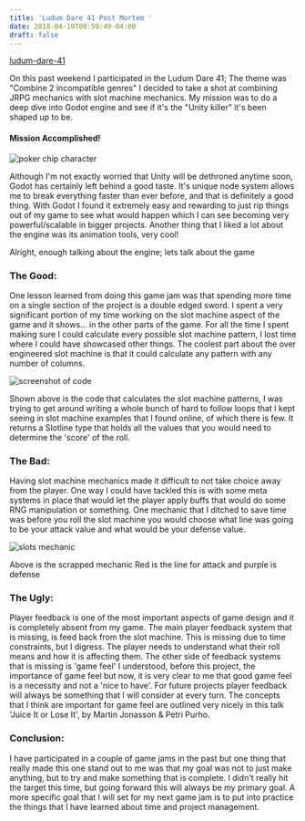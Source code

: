 ```yaml
---
title: 'Ludum Dare 41 Post Mortem '
date: 2018-04-10T00:59:49-04:00
draft: false
---
```


[ludum-dare-41](https://ldjam.com/events/ludum-dare/41/ludum-dare-41-4)
 
On this past weekend I participated in the Ludum Dare 41; The theme was "Combine 2 incompatible genres" I decided to take a shot at combining JRPG mechanics with slot machine mechanics. My mission was to do a deep dive into Godot engine and see if it's the "Unity killer" it's been shaped up to be.

#### Mission Accomplished!

![poker chip character](https://i.imgur.com/gONSE10.gif)

Although I'm not exactly worried that Unity will be dethroned anytime soon, Godot has certainly left behind a good taste. It's unique node system allows me to break everything faster than ever before, and that is definitely a good thing. With Godot I found it extremely easy and rewarding to just rip things out of my game to see what would happen which I can see becoming very powerful/scalable in bigger projects. Another thing that I liked a lot about the engine was its animation tools, very cool!


Alright, enough talking about the engine; lets talk about the game

### The Good:

One lesson learned from doing this game jam was that spending more time on a single section of the project is a double edged sword. I spent a very significant portion of my time working on the slot machine aspect of the game and it shows... in the other parts of the game. For all the time I spent making sure I could calculate every possible slot machine pattern, I lost time where I could have showcased other things. The coolest part about the over engineered slot machine is that it could calculate any pattern with any number of columns.

![screenshot of code](https://i.imgur.com/4nTDvcj.png)

Shown above is the code that calculates the slot machine patterns, I was trying to get around writing a whole bunch of hard to follow loops that I kept seeing in slot machine examples that I found online, of which there is few. It returns a Slotline type that holds all the values that you would need to determine the 'score' of the roll.

### The Bad:

Having slot machine mechanics made it difficult to not take choice away from the player. One way I could have tackled this is with some meta systems in place that would let the player apply buffs that would do some RNG manipulation or something. One mechanic that I ditched to save time was before you roll the slot machine you would choose what line was going to be your attack value and what would be your defense value.

![slots mechanic](https://i.imgur.com/TfkWbBS.png)

Above is the scrapped mechanic 
Red is the line for attack and purple is defense

### The Ugly:

Player feedback is one of the most important aspects of game design and it is completely absent from my game. The main player feedback system that is missing, is feed back from the slot machine. This is missing due to time constraints, but I digress. The player needs to understand what their roll means and how it is affecting them. The other side of feedback systems that is missing is 'game feel' I understood, before this project, the importance of game feel but now, it is very clear to me that good game feel is a necessity and not a 'nice to have'. For future projects player feedback will always be something that I will consider at every turn. The concepts that I think are important for game feel are outlined very nicely in this talk 'Juice It or Lose It', by Martin Jonasson & Petri Purho.

### Conclusion:

I have participated in a couple of game jams in the past but one thing that really made this one stand out to me was that my goal was not to just make anything, but to try and make something that is complete. I didn't really hit the target this time, but going forward this will always be my primary goal. A more specific goal that I will set for my next game jam is to put into practice the things that I have learned about time and project management.
